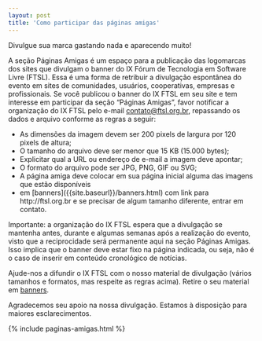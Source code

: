 ```yaml
---
layout: post
title: 'Como participar das páginas amigas'
---
```


Divulgue sua marca gastando nada e aparecendo muito!

A seção Páginas Amigas é um espaço para a publicação das logomarcas dos sites que divulgam o banner do IX Fórum de Tecnologia em Software Livre (FTSL). Essa é uma forma de retribuir a divulgação espontânea do evento em sites de comunidades, usuários, cooperativas, empresas e profissionais. Se você publicou o banner do IX FTSL em seu site e tem interesse em participar da seção “Páginas Amigas”, favor notificar a organização do IX FTSL pelo e-mail contato@ftsl.org.br, repassando os dados e arquivo conforme as regras a seguir:

<ul class="topicos">
<li class="topicos">As dimensões da imagem devem ser 200 pixels de largura por 120 pixels de altura;</li>
<li class="topicos">O tamanho do arquivo deve ser menor que 15 KB (15.000 bytes);</li>
<li class="topicos">Explicitar qual a URL ou endereço de e-mail a imagem deve apontar;</li>
<li class="topicos">O formato do arquivo pode ser JPG, PNG, GIF ou SVG; </li>
<li class="topicos">A página amiga deve colocar em sua página inicial alguma das imagens que estão disponíveis</li>
<li class="topicos">em [banners]({{site.baseurl}}/banners.html) com link para http://ftsl.org.br e se precisar de algum tamanho diferente, entrar em contato.</li>
</ul>

Importante: a organização do IX FTSL espera que a divulgação se mantenha antes, durante e algumas semanas após a realização do evento, visto que a reciprocidade será permanente aqui na seção Páginas Amigas. Isso implica que o banner deve estar fixo na página indicada, ou seja, não é o caso de inserir em conteúdo cronológico de notícias.

Ajude-nos a difundir o IX FTSL com o nosso material de divulgação (vários tamanhos e formatos, mas respeite as regras acima). Retire o seu material em [banners]({{site.baseurl}}/banners.html).

Agradecemos seu apoio na nossa divulgação. Estamos à disposição para maiores esclarecimentos.

<div>
{% include paginas-amigas.html %}
</div>